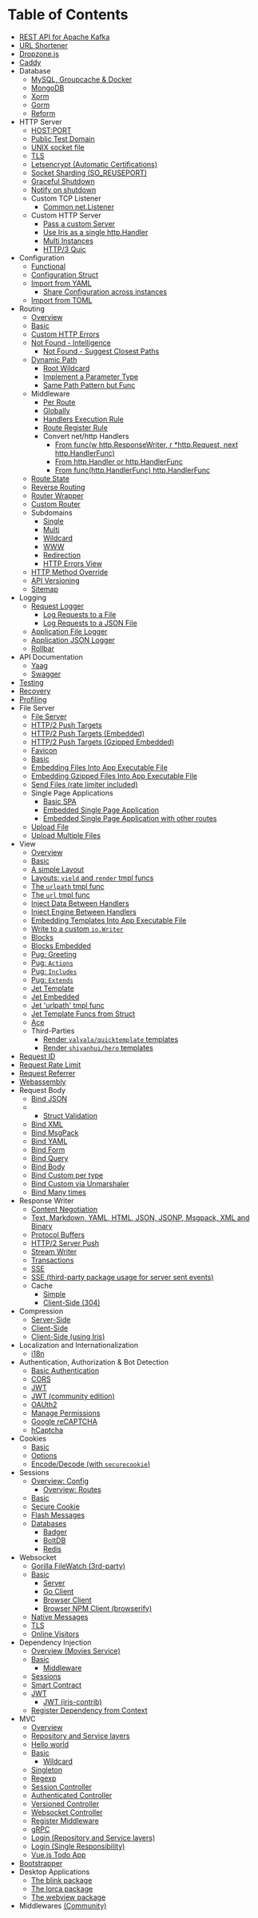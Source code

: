 # Table of Contents

* [REST API for Apache Kafka](kafka-api)
* [URL Shortener](url-shortener)
* [Dropzone.js](dropzonejs)
* [Caddy](caddy)
* Database
    * [MySQL, Groupcache & Docker](database/mysql)
    * [MongoDB](database/mongodb)
    * [Xorm](database/orm/xorm/main.go)
    * [Gorm](database/orm/gorm/main.go)
    * [Reform](database/orm/reform/main.go)
* HTTP Server
    * [HOST:PORT](http-server/listen-addr/main.go)
    * [Public Test Domain](http-server/listen-addr-public/main.go)
    * [UNIX socket file](http-server/listen-unix/main.go)
    * [TLS](http-server/listen-tls/main.go)
    * [Letsencrypt (Automatic Certifications)](http-server/listen-letsencrypt/main.go)
    * [Socket Sharding (SO_REUSEPORT)](http-server/socket-sharding/main.go)
    * [Graceful Shutdown](http-server/graceful-shutdown/default-notifier/main.go)
    * [Notify on shutdown](http-server/notify-on-shutdown/main.go)
    * Custom TCP Listener
        * [Common net.Listener](http-server/custom-listener/main.go)
    * Custom HTTP Server
        * [Pass a custom Server](http-server/custom-httpserver/easy-way/main.go)
        * [Use Iris as a single http.Handler](http-server/custom-httpserver/std-way/main.go)
        * [Multi Instances](http-server/custom-httpserver/multi/main.go)
        * [HTTP/3 Quic](http-server/http3-quic)
* Configuration
    * [Functional](configuration/functional/main.go)
    * [Configuration Struct](configuration/from-configuration-structure/main.go)
    * [Import from YAML](configuration/from-yaml-file/main.go)
        * [Share Configuration across instances](configuration/from-yaml-file/shared-configuration/main.go)
    * [Import from TOML](configuration/from-toml-file/main.go)
* Routing
    * [Overview](routing/overview/main.go)
    * [Basic](routing/basic/main.go)
    * [Custom HTTP Errors](routing/http-errors/main.go)
    * [Not Found - Intelligence](routing/intelligence/main.go)
        * [Not Found - Suggest Closest Paths](routing/intelligence/manual/main.go)
    * [Dynamic Path](routing/dynamic-path/main.go)
        * [Root Wildcard](routing/dynamic-path/root-wildcard/main.go)
        * [Implement a Parameter Type](routing/macros/main.go)
        * [Same Path Pattern but Func](routing/dynamic-path/same-pattern-different-func/main.go)
    * Middleware
        * [Per Route](routing/writing-a-middleware/per-route/main.go)
        * [Globally](routing/writing-a-middleware/globally/main.go)
        * [Handlers Execution Rule](routing/route-handlers-execution-rules/main.go)
        * [Route Register Rule](routing/route-register-rule/main.go)
        * Convert net/http Handlers
            * [From func(w http.ResponseWriter, r *http.Request, next http.HandlerFunc)](convert-handlers/negroni-like/main.go)
            * [From http.Handler or http.HandlerFunc](convert-handlers/nethttp/main.go)
            * [From func(http.HandlerFunc) http.HandlerFunc](convert-handlers/real-usecase-raven/writing-middleware/main.go)
    * [Route State](routing/route-state/main.go)
    * [Reverse Routing](routing/reverse/main.go)
    * [Router Wrapper](routing/custom-wrapper/main.go)
    * [Custom Router](routing/custom-router/main.go)
    * Subdomains
        * [Single](routing/subdomains/single/main.go)
        * [Multi](routing/subdomains/multi/main.go)
        * [Wildcard](routing/subdomains/wildcard/main.go)
        * [WWW](routing/subdomains/www/main.go)
        * [Redirection](routing/subdomains/redirect/main.go)
        * [HTTP Errors View](routing/subdomains/http-errors-view/main.go)
    * [HTTP Method Override](https://github.com/kataras/iris/blob/master/middleware/methodoverride/methodoverride_test.go)
    * [API Versioning](routing/versioning/main.go)
    * [Sitemap](routing/sitemap/main.go)
* Logging
    * [Request Logger](logging/request-logger/main.go)
        * [Log Requests to a File](logging/request-logger/request-logger-file/main.go)
        * [Log Requests to a JSON File](logging/request-logger/request-logger-file-json/main.go) 
    * [Application File Logger](logging/file-logger/main.go)
    * [Application JSON Logger](logging/json-logger/main.go)
    * [Rollbar](logging/rollbar/main.go)
* API Documentation
    * [Yaag](apidoc/yaag/main.go)
    * [Swagger](https://github.com/iris-contrib/swagger/tree/master/example)
* [Testing](testing/httptest/main_test.go)
* [Recovery](recover/main.go)
* [Profiling](pprof/main.go)
* File Server
    * [File Server](file-server/file-server/main.go)
    * [HTTP/2 Push Targets](file-server/http2push/main.go)
    * [HTTP/2 Push Targets (Embedded)](file-server/http2push-embedded/main.go)
    * [HTTP/2 Push Targets (Gzipped Embedded)](file-server/http2push-embedded-gzipped/main.go)
    * [Favicon](file-server/favicon/main.go)
    * [Basic](file-server/basic/main.go)
    * [Embedding Files Into App Executable File](file-server/embedding-files-into-app/main.go)
    * [Embedding Gzipped Files Into App Executable File](file-server/embedding-gzipped-files-into-app/main.go)
    * [Send Files (rate limiter included)](file-server/send-files/main.go)
    * Single Page Applications
        * [Basic SPA](file-server/single-page-application/basic/main.go)
        * [Embedded Single Page Application](file-server/single-page-application/embedded-single-page-application/main.go)
        * [Embedded Single Page Application with other routes](file-server/single-page-application/embedded-single-page-application-with-other-routes/main.go)
    * [Upload File](file-server/upload-file/main.go)
    * [Upload Multiple Files](file-server/upload-files/main.go)
* View
    * [Overview](view/overview/main.go)
    * [Basic](view/template_html_0/main.go)
    * [A simple Layout](view/template_html_1/main.go)
    * [Layouts: `yield` and `render` tmpl funcs](view/template_html_2/main.go)
    * [The `urlpath` tmpl func](view/template_html_3/main.go)
    * [The `url` tmpl func](view/template_html_4/main.go)
    * [Inject Data Between Handlers](view/context-view-data/main.go)
    * [Inject Engine Between Handlers](view/context-view-engine/main.go)
    * [Embedding Templates Into App Executable File](view/embedding-templates-into-app/main.go)
    * [Write to a custom `io.Writer`](view/write-to)
    * [Blocks](view/template_blocks_0)
    * [Blocks Embedded](view/template_blocks_1_embedded)
    * [Pug: Greeting](view/template_pug_0)
    * [Pug: `Actions`](view/template_pug_1)
    * [Pug: `Includes`](view/template_pug_2)
    * [Pug: `Extends`](view/template_pug_3)
    * [Jet Template](view/template_jet_0)
    * [Jet Embedded](view/template_jet_1_embedded)
    * [Jet 'urlpath' tmpl func](view/template_jet_2)
    * [Jet Template Funcs from Struct](view/template_jet_3)
    - [Ace](view/template_ace_0)
    * Third-Parties
        * [Render `valyala/quicktemplate` templates](view/quicktemplate)
        * [Render `shiyanhui/hero` templates](view/herotemplate)
* [Request ID](https://github.com/kataras/iris/blob/master/middleware/requestid/requestid_test.go)
* [Request Rate Limit](request-ratelimit/main.go)
* [Request Referrer](request-referrer/main.go)
* [Webassembly](webassembly/main.go)
* Request Body
    * [Bind JSON](request-body/read-json/main.go)
    *   * [Struct Validation](request-body/read-json-struct-validation/main.go)
    * [Bind XML](request-body/read-xml/main.go)
    * [Bind MsgPack](request-body/read-msgpack/main.go)
    * [Bind YAML](request-body/read-yaml/main.go)
    * [Bind Form](request-body/read-form/main.go)
    * [Bind Query](request-body/read-query/main.go)
    * [Bind Body](request-body/read-body/main.go)
    * [Bind Custom per type](request-body/read-custom-per-type/main.go)
    * [Bind Custom via Unmarshaler](request-body/read-custom-via-unmarshaler/main.go)
    * [Bind Many times](request-body/read-many/main.go)
* Response Writer
    * [Content Negotiation](response-writer/content-negotiation)
    * [Text, Markdown, YAML, HTML, JSON, JSONP, Msgpack, XML and Binary](response-writer/write-rest/main.go)
    * [Protocol Buffers](response-writer/protobuf/main.go)
    * [HTTP/2 Server Push](response-writer/http2push/main.go)
    * [Stream Writer](response-writer/stream-writer/main.go)
    * [Transactions](response-writer/transactions/main.go)
    * [SSE](response-writer/sse/main.go)
    * [SSE (third-party package usage for server sent events)](response-writer/sse-third-party/main.go)
    * Cache
        * [Simple](response-writer/cache/simple/main.go)
        * [Client-Side (304)](response-writer/cache/client-side/main.go)
* Compression
    * [Server-Side](compression/main.go)
    * [Client-Side](compression/client/main.go)
    * [Client-Side (using Iris)](compress/client-using-iris/main.go)
* Localization and Internationalization
    * [i18n](i18n/main.go)
* Authentication, Authorization & Bot Detection 
    * [Basic Authentication](auth/basicauth/main.go)
    * [CORS](auth/cors)
    * [JWT](auth/jwt/main.go)
    * [JWT (community edition)](https://github.com/iris-contrib/middleware/tree/v12/jwt/_example/main.go)
    * [OAUth2](auth/goth/main.go)
    * [Manage Permissions](auth/permissions/main.go)
    * [Google reCAPTCHA](auth/recaptcha/main.go)
    * [hCaptcha](auth/hcaptcha/main.go)
* Cookies
    * [Basic](cookies/basic/main.go)
    * [Options](cookies/options/main.go)
    * [Encode/Decode (with `securecookie`)](cookies/securecookie/main.go)
* Sessions
    * [Overview: Config](sessions/overview/main.go)
        * [Overview: Routes](sessions/overview/example/example.go)
    * [Basic](sessions/basic/main.go)
    * [Secure Cookie](sessions/securecookie/main.go)
    * [Flash Messages](sessions/flash-messages/main.go)
    * [Databases](sessions/database)
        * [Badger](sessions/database/badger/main.go)
        * [BoltDB](sessions/database/boltdb/main.go)
        * [Redis](sessions/database/redis/main.go)
* Websocket
    * [Gorilla FileWatch (3rd-party)](websocket/gorilla-filewatch/main.go)
    * [Basic](websocket/basic)
        * [Server](websocket/basic/server.go)
        * [Go Client](websocket/basic/go-client/client.go)
        * [Browser Client](websocket/basic/browser/index.html)
        * [Browser NPM Client (browserify)](websocket/basic/browserify/app.js)
    * [Native Messages](websocket/native-messages/main.go)
    * [TLS](websocket/secure/README.md)
    * [Online Visitors](websocket/online-visitors/main.go)
* Dependency Injection
    * [Overview (Movies Service)](ependency-injection/overview/main.go)
    * [Basic](dependency-injection/basic/main.go)
        * [Middleware](dependency-injection/basic/middleware/main.go)
    * [Sessions](dependency-injection/sessions/main.go)
    * [Smart Contract](dependency-injection/smart-contract/main.go)
    * [JWT](dependency-injection/jwt/main.go)
        * [JWT (iris-contrib)](dependency-injection/jwt/contrib/main.go)
    * [Register Dependency from Context](dependency-injection/context-register-dependency/main.go)
* MVC
    * [Overview](mvc/overview)
    * [Repository and Service layers](mvc/repository)
    * [Hello world](mvc/hello-world/main.go)
    * [Basic](mvc/basic/main.go)
        * [Wildcard](mvc/basic/wildcard/main.go)
    * [Singleton](mvc/singleton)
    * [Regexp](mvc/regexp/main.go)
    * [Session Controller](mvc/session-controller/main.go)
    * [Authenticated Controller](mvc/authenticated-controller/main.go)
    * [Versioned Controller](mvc/versioned-controller/main.go)
    * [Websocket Controller](mvc/websocket)
    * [Register Middleware](mvc/middleware)
    * [gRPC](mvc/grpc-compatible)
    * [Login (Repository and Service layers)](mvc/login)
    * [Login (Single Responsibility)](mvc/login-mvc-single-responsibility)
    * [Vue.js Todo App](mvc/vuejs-todo-mvc)
* [Bootstrapper](bootstrapper)
* Desktop Applications
    * [The blink package](desktop/blink)
    * [The lorca package](desktop/lorca)
    * [The webview package](desktop/webview)
* Middlewares [(Community)](https://github.com/iris-contrib/middleware)
